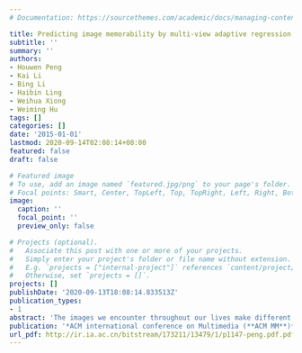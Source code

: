 ```yaml
---
# Documentation: https://sourcethemes.com/academic/docs/managing-content/

title: Predicting image memorability by multi-view adaptive regression
subtitle: ''
summary: ''
authors:
- Houwen Peng
- Kai Li
- Bing Li
- Haibin Ling
- Weihua Xiong
- Weiming Hu
tags: []
categories: []
date: '2015-01-01'
lastmod: 2020-09-14T02:08:14+08:00
featured: false
draft: false

# Featured image
# To use, add an image named `featured.jpg/png` to your page's folder.
# Focal points: Smart, Center, TopLeft, Top, TopRight, Left, Right, BottomLeft, Bottom, BottomRight.
image:
  caption: ''
  focal_point: ''
  preview_only: false

# Projects (optional).
#   Associate this post with one or more of your projects.
#   Simply enter your project's folder or file name without extension.
#   E.g. `projects = ["internal-project"]` references `content/project/deep-learning/index.md`.
#   Otherwise, set `projects = []`.
projects: []
publishDate: '2020-09-13T18:08:14.833513Z'
publication_types:
- 1
abstract: 'The images we encounter throughout our lives make different impressions on us: Some are remembered at first glance, while others are forgotten. This phenomenon is caused by the intrinsic memorability of images revealed by recent studies [5,6]. In this paper, we address the issue of automatically estimating the memorability of images by proposing a novel multi-view adaptive regression (MAR) model. The MAR model provides an effective mapping of visual features to memorability scores by taking advantage of robust feature selection and multiple feature integration. It consists of three major components: an adaptive loss function, an adaptive regularization and a multi-view modeling strategy. Moreover, we design an alternating direction method (ADM) optimization algorithm to solve the proposed objective function. Experimental results on the MIT benchmark dataset show the superiority of the proposed model compared with existing image memorability prediction methods.'
publication: '*ACM international conference on Multimedia (**ACM MM**)*'
url_pdf: http://ir.ia.ac.cn/bitstream/173211/13479/1/p1147-peng.pdf.pdf
---
```

